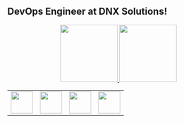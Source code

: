 ## DevOps Engineer at DNX Solutions!
<div align="center">
  <a href="https://github.com/pietromarmelo">
  <img height="130em" src="https://github-readme-stats.vercel.app/api?username=pietromarmelo&show_icons=true&theme=algolia&include_all_commits=true&count_private=true"/>
  <img height="130em" src="https://github-readme-stats.vercel.app/api/top-langs/?username=pietromarmelo&layout=compact&langs_count=4&theme=algolia"/>
</div>

<div align="center">
<table>
    <tbody>
        <tr>
            <td><a href="https://www.terraform.io/">
            <img height="50" src="https://www.vectorlogo.zone/logos/terraformio/terraformio-ar21.svg" />
            </a></td>
            <td><a href="https://www.docker.com/">
            <img height="50" src="https://www.vectorlogo.zone/logos/docker/docker-official.svg" />
            </a></td>
            <td><a href="https://www.gnu.org/software/bash/">
            <img height="50" src="https://www.vectorlogo.zone/logos/gnu_bash/gnu_bash-official.svg"/>
            </a></td>
            <td><a href="https://aws.amazon.com/cloudformation/">
            <img height="50" src="https://www.vectorlogo.zone/logos/amazon_cloudformation/amazon_cloudformation-ar21.svg"/>
            </a></td>
        </tr>
    </tbody>
</table>
</div>
